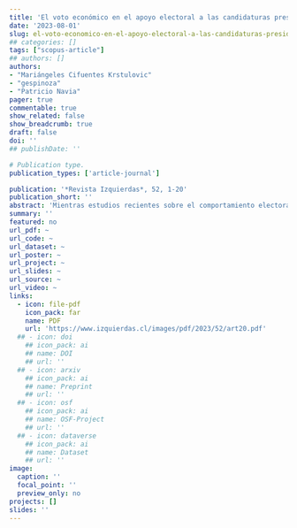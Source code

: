 ```yaml
---
title: 'El voto económico en el apoyo electoral a las candidaturas presidenciales de Salvador Allende, 1958-1970'
date: '2023-08-01'
slug: el-voto-economico-en-el-apoyo-electoral-a-las-candidaturas-presidenciales-de-salvador-allende
## categories: []
tags: ["scopus-article"]
## authors: []
authors:
- "Mariángeles Cifuentes Krstulovic"
- "gespinoza"
- "Patricio Navia"
pager: true
commentable: true
show_related: false
show_breadcrumb: true
draft: false
doi: ''
## publishDate: ''

# Publication type.
publication_types: ['article-journal']

publication: '*Revista Izquierdas*, 52, 1-20'
publication_short: ''
abstract: 'Mientras estudios recientes sobre el comportamiento electoral en América Latina destacan la importancia del voto económico, estudios sobre periodos anteriores en democracias con sistemas de partidos institucionalizados subrayan la importancia del voto ideológico y de clase. Pero como no se ha evaluado el voto económico en periodos anteriores, no podemos descartar una asociación entre las percepciones sobre el estado de la economía y el comportamiento electoral a mediados del siglo XX. Utilizamos encuestas preelectorales realizadas en Chile (1958-1970) para evaluar el efecto de la percepción económica en la intención de voto por el socialista Salvador Allende. Confirmamos la importancia de la identificación ideológica y de la clase social, pero también mostramos que el apoyo a Allende se explica por una mala percepción económica y por una baja aprobación al gobierno saliente. Igual que hoy, si bien la ideología y la clase social importaban, el voto económico tiene capacidad predictiva para explicar el comportamiento electoral en el periodo pre-1973.'
summary: ''
featured: no
url_pdf: ~
url_code: ~
url_dataset: ~
url_poster: ~
url_project: ~
url_slides: ~
url_source: ~
url_video: ~
links:
  - icon: file-pdf
    icon_pack: far
    name: PDF
    url: 'https://www.izquierdas.cl/images/pdf/2023/52/art20.pdf'
  ## - icon: doi
    ## icon_pack: ai
    ## name: DOI
    ## url: ''
  ## - icon: arxiv
    ## icon_pack: ai
    ## name: Preprint
    ## url: ''
  ## - icon: osf
    ## icon_pack: ai
    ## name: OSF-Project
    ## url: ''
  ## - icon: dataverse
    ## icon_pack: ai
    ## name: Dataset
    ## url: ''
image:
  caption: ''
  focal_point: ''
  preview_only: no
projects: []
slides: ''
---
```

